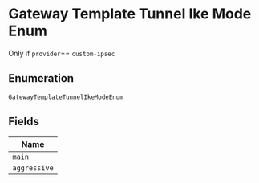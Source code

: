 
# Gateway Template Tunnel Ike Mode Enum

Only if `provider`== `custom-ipsec`

## Enumeration

`GatewayTemplateTunnelIkeModeEnum`

## Fields

| Name |
|  --- |
| `main` |
| `aggressive` |

